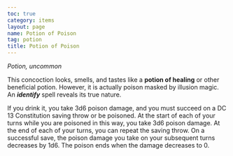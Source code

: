 ```yaml
---
toc: true
category: items
layout: page
name: Potion of Poison
tag: potion
title: Potion of Poison 
---
```

_Potion, uncommon_ 

This concoction looks, smells, and tastes like a **potion of healing** or other beneficial potion. However, it is actually poison masked by illusion magic. An **_identify_** spell reveals its true nature.

If you drink it, you take 3d6 poison damage, and you must succeed on a DC 13 Constitution saving throw or be poisoned. At the start of each of your turns while you are poisoned in this way, you take 3d6 poison damage. At the end of each of your turns, you can repeat the saving throw. On a successful save, the poison damage you take on your subsequent turns decreases by 1d6. The poison ends when the damage decreases to 0. 